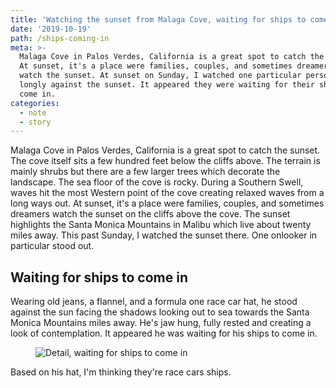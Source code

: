 ```yaml
---
title: 'Watching the sunset from Malaga Cove, waiting for ships to come in'
date: '2019-10-19'
path: /ships-coming-in
meta: >-
  Malaga Cove in Palos Verdes, California is a great spot to catch the sunset.
  At sunset, it's a place were families, couples, and sometimes dreamers go to
  watch the sunset. At sunset on Sunday, I watched one particular person stare
  longly against the sunset. It appeared they were waiting for their ships to
  come in.
categories:
  - note
  - story
---
```


Malaga Cove in Palos Verdes, California is a great spot to catch the sunset. The cove itself sits a few hundred feet below the cliffs above. The terrain is mainly shrubs but there are a few larger trees which decorate the landscape. The sea floor of the cove is rocky. During a Southern Swell, waves hit the most Western point of the cove creating relaxed waves from a long ways out. At sunset, it's a place were families, couples, and sometimes dreamers watch the sunset on the cliffs above the cove. The sunset highlights the Santa Monica Mountains in Malibu which live about twenty miles away. This past Sunday, I watched the sunset there. One onlooker in particular stood out.

## Waiting for ships to come in

Wearing old jeans, a flannel, and a formula one race car hat, he stood against the sun facing the shadows looking out to sea towards the Santa Monica Mountains miles away. He's jaw hung, fully rested and creating a look of contemplation. It appeared he was waiting for his ships to come in.

<figure class="figure--post">
  <img src="https://yowainwright.imgix.net/ships-coming-in/detail-ships-coming-in-grey.jpg?auto=format&w=800&fit=crop&crop=focalpoint&auto=format" alt="Detail, waiting for ships to come in" />
</figure>

Based on his hat, I'm thinking they're race cars ships.
